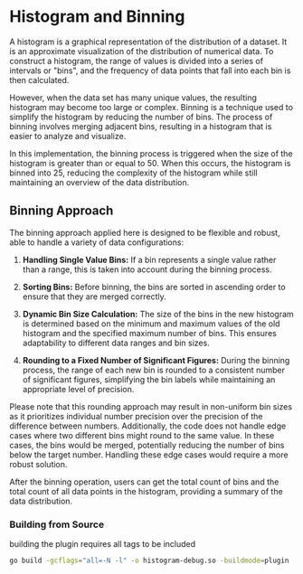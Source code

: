 # Histogram and Binning

A histogram is a graphical representation of the distribution of a dataset. It is an approximate visualization of the distribution of numerical data. To construct a histogram, the range of values is divided into a series of intervals or "bins", and the frequency of data points that fall into each bin is then calculated.

However, when the data set has many unique values, the resulting histogram may become too large or complex. Binning is a technique used to simplify the histogram by reducing the number of bins. The process of binning involves merging adjacent bins, resulting in a histogram that is easier to analyze and visualize.

In this implementation, the binning process is triggered when the size of the histogram is greater than or equal to 50. When this occurs, the histogram is binned into 25, reducing the complexity of the histogram while still maintaining an overview of the data distribution.

## Binning Approach

The binning approach applied here is designed to be flexible and robust, able to handle a variety of data configurations:

1. **Handling Single Value Bins:** If a bin represents a single value rather than a range, this is taken into account during the binning process.

2. **Sorting Bins:** Before binning, the bins are sorted in ascending order to ensure that they are merged correctly.

3. **Dynamic Bin Size Calculation:** The size of the bins in the new histogram is determined based on the minimum and maximum values of the old histogram and the specified maximum number of bins. This ensures adaptability to different data ranges and bin sizes.

4. **Rounding to a Fixed Number of Significant Figures:** During the binning process, the range of each new bin is rounded to a consistent number of significant figures, simplifying the bin labels while maintaining an appropriate level of precision.

Please note that this rounding approach may result in non-uniform bin sizes as it prioritizes individual number precision over the precision of the difference between numbers. Additionally, the code does not handle edge cases where two different bins might round to the same value. In these cases, the bins would be merged, potentially reducing the number of bins below the target number. Handling these edge cases would require a more robust solution.

After the binning operation, users can get the total count of bins and the total count of all data points in the histogram, providing a summary of the data distribution.

### Building from Source
building the plugin requires all tags to be included

```bash
go build -gcflags="all=-N -l" -o histogram-debug.so -buildmode=plugin
```